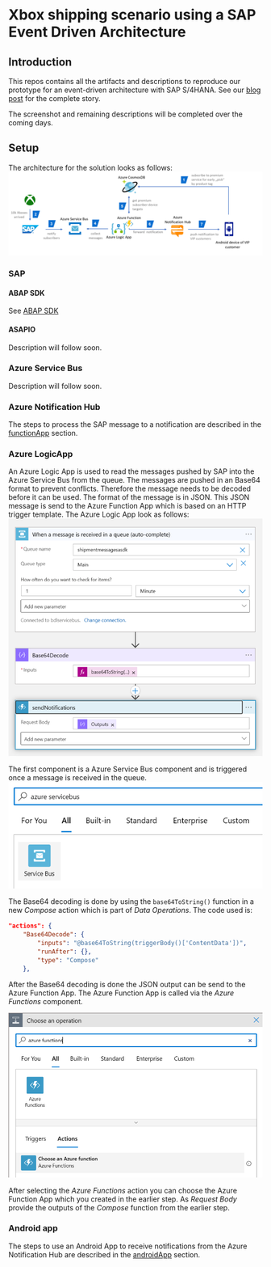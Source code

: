 # Xbox shipping scenario using a SAP Event Driven Architecture
## Introduction
This repos contains all the artifacts and descriptions to reproduce our prototype for an event-driven architecture with SAP S/4HANA. See our [blog post](https://blogs.sap.com/2021/12/09/hey-sap-where-is-my-xbox-an-insight-into-capitalizing-on-event-driven-architectures/) for the complete story.

The screenshot and remaining descriptions will be completed over the coming days.

## Setup

The architecture for the solution looks as follows:
<img src="images/xbox-overview.png" />


### SAP

#### ABAP SDK
See [ABAP SDK](ABAPSDKSetup.md)

#### ASAPIO
Description will follow soon.

### Azure Service Bus
Description will follow soon.

### Azure Notification Hub
The steps to process the SAP message to a notification are described in the [functionApp](https://github.com/thzandvl/xbox-shipping/tree/main/functionApp) section.

### Azure LogicApp

An Azure Logic App is used to read the messages pushed by SAP into the Azure Service Bus from the queue. The messages are pushed in an Base64 format to prevent conflicts. Therefore the message needs to be decoded before it can be used. The format of the message is in JSON. This JSON message is send to the Azure Function App which is based on an HTTP trigger template.
The Azure Logic App look as follows: \
![Logic App](images/LogicApp/xbox-logicapp.png)

The first component is a Azure Service Bus component and is triggered once a message is received in the queue.\
![Service Bus Connector](images/LogicApp/servicebus-connector.png)

The Base64 decoding is done by using the `base64ToString()` function in a new *Compose* action which is part of *Data Operations*. The code used is:

```json
"actions": {
    "Base64Decode": {
        "inputs": "@base64ToString(triggerBody()['ContentData'])",
        "runAfter": {},
        "type": "Compose"
    },
```

After the Base64 decoding is done the JSON output can be send to the Azure Function App. The Azure Function App is called via the *Azure Functions* component.

![Azure Function App](images/LogicApp/azure-functions.png)

After selecting the *Azure Functions* action you can choose the Azure Function App which you created in the earlier step. As *Request Body* provide the outputs of the *Compose* function from the earlier step.

### Android app
The steps to use an Android App to receive notifications from the Azure Notification Hub are described in the [androidApp](https://github.com/thzandvl/xbox-shipping/tree/main/androidApp) section.